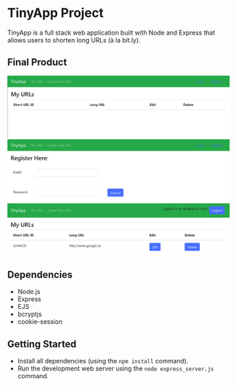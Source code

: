# TinyApp Project

TinyApp is a full stack web application built with Node and Express that allows users to shorten long URLs (à la bit.ly).

## Final Product

!["URLs-Index"](https://github.com/donydony/tinyapp/blob/master/docs/URLs-index.PNG)
!["URLs-Register"](https://github.com/donydony/tinyapp/blob/master/docs/URLs-register.PNG)
!["URLs-My-Urls"](https://github.com/donydony/tinyapp/blob/master/docs/URLs-My-URLs.PNG)

## Dependencies

- Node.js
- Express
- EJS
- bcryptjs
- cookie-session

## Getting Started

- Install all dependencies (using the `npm install` command).
- Run the development web server using the `node express_server.js` command.